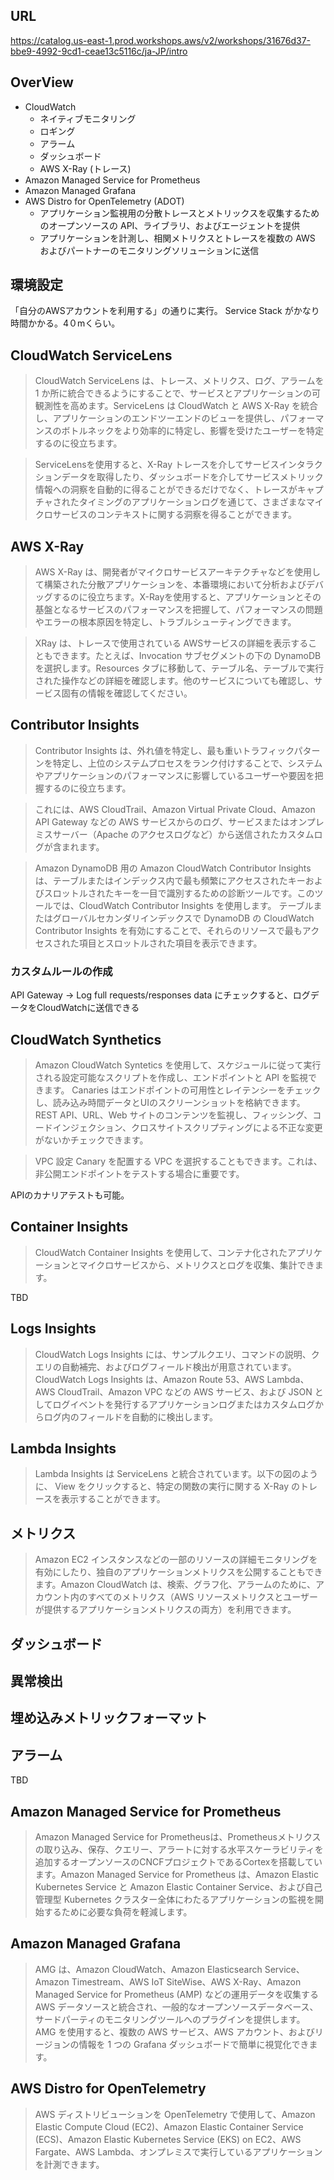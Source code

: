 ## URL
https://catalog.us-east-1.prod.workshops.aws/v2/workshops/31676d37-bbe9-4992-9cd1-ceae13c5116c/ja-JP/intro

## OverView
- CloudWatch
  - ネイティブモニタリング
  - ロギング
  - アラーム
  - ダッシュボード
  - AWS X-Ray (トレース)
- Amazon Managed Service for Prometheus
- Amazon Managed Grafana
- AWS Distro for OpenTelemetry (ADOT)
  - アプリケーション監視用の分散トレースとメトリックスを収集するためのオープンソースの API、ライブラリ、およびエージェントを提供
  - アプリケーションを計測し、相関メトリクスとトレースを複数の AWS およびパートナーのモニタリングソリューションに送信

## 環境設定
「自分のAWSアカウントを利用する」の通りに実行。
Service Stack がかなり時間かかる。4０mくらい。

## CloudWatch ServiceLens
> CloudWatch ServiceLens は、トレース、メトリクス、ログ、アラームを 1 か所に統合できるようにすることで、サービスとアプリケーションの可観測性を高めます。ServiceLens は CloudWatch と AWS X-Ray を統合し、アプリケーションのエンドツーエンドのビューを提供し、パフォーマンスのボトルネックをより効率的に特定し、影響を受けたユーザーを特定するのに役立ちます。

> ServiceLensを使用すると、X-Ray トレースを介してサービスインタラクションデータを取得したり、ダッシュボードを介してサービスメトリック情報への洞察を自動的に得ることができるだけでなく、トレースがキャプチャされたタイミングのアプリケーションログを通じて、さまざまなマイクロサービスのコンテキストに関する洞察を得ることができます。

## AWS X-Ray
> AWS X-Ray は、開発者がマイクロサービスアーキテクチャなどを使用して構築された分散アプリケーションを、本番環境において分析およびデバッグするのに役立ちます。X-Rayを使用すると、アプリケーションとその基盤となるサービスのパフォーマンスを把握して、パフォーマンスの問題やエラーの根本原因を特定し、トラブルシューティングできます。

> XRay は、トレースで使用されている AWSサービスの詳細を表示することもできます。たとえば、Invocation サブセグメントの下の DynamoDB を選択します。Resources タブに移動して、テーブル名、テーブルで実行された操作などの詳細を確認します。他のサービスについても確認し、サービス固有の情報を確認してください。

## Contributor Insights
> Contributor Insights は、外れ値を特定し、最も重いトラフィックパターンを特定し、上位のシステムプロセスをランク付けすることで、システムやアプリケーションのパフォーマンスに影響しているユーザーや要因を把握するのに役立ちます。

> これには、AWS CloudTrail、Amazon Virtual Private Cloud、Amazon API Gateway などの AWS サービスからのログ、サービスまたはオンプレミスサーバー（Apache のアクセスログなど）から送信されたカスタムログが含まれます。

> Amazon DynamoDB 用の Amazon CloudWatch Contributor Insights は、テーブルまたはインデックス内で最も頻繁にアクセスされたキーおよびスロットルされたキーを一目で識別するための診断ツールです。このツールでは、CloudWatch Contributor Insights を使用します。 テーブルまたはグローバルセカンダリインデックスで DynamoDB の CloudWatch Contributor Insights を有効にすることで、それらのリソースで最もアクセスされた項目とスロットルされた項目を表示できます。

### カスタムルールの作成
API Gateway -> Log full requests/responses data にチェックすると、ログデータをCloudWatchに送信できる

## CloudWatch Synthetics
> Amazon CloudWatch Syntetics を使用して、スケジュールに従って実行される設定可能なスクリプトを作成し、エンドポイントと API を監視できます。
> Canaries はエンドポイントの可用性とレイテンシーをチェックし、読み込み時間データとUIのスクリーンショットを格納できます。REST API、URL、Web サイトのコンテンツを監視し、フィッシング、コードインジェクション、クロスサイトスクリプティングによる不正な変更がないかチェックできます。

> VPC 設定 Canary を配置する VPC を選択することもできます。これは、非公開エンドポイントをテストする場合に重要です。

APIのカナリアテストも可能。

## Container Insights
> CloudWatch Container Insights を使用して、コンテナ化されたアプリケーションとマイクロサービスから、メトリクスとログを収集、集計できます。

TBD

## Logs Insights
> CloudWatch Logs Insights には、サンプルクエリ、コマンドの説明、クエリの自動補完、およびログフィールド検出が用意されています。
> CloudWatch Logs Insights は、Amazon Route 53、AWS Lambda、AWS CloudTrail、Amazon VPC などの AWS サービス、および JSON としてログイベントを発行するアプリケーションログまたはカスタムログからログ内のフィールドを自動的に検出します。

## Lambda Insights
> Lambda Insights は ServiceLens と統合されています。以下の図のように、 View をクリックすると、特定の関数の実行に関する X-Ray のトレースを表示することができます。

## メトリクス
> Amazon EC2 インスタンスなどの一部のリソースの詳細モニタリングを有効にしたり、独自のアプリケーションメトリクスを公開することもできます。Amazon CloudWatch は、検索、グラフ化、アラームのために、アカウント内のすべてのメトリクス（AWS リソースメトリクスとユーザーが提供するアプリケーションメトリクスの両方）を利用できます。

## ダッシュボード
## 異常検出
## 埋め込みメトリックフォーマット
## アラーム

TBD

## Amazon Managed Service for Prometheus
> Amazon Managed Service for Prometheusは、Prometheusメトリクスの取り込み、保存、クエリー、アラートに対する水平スケーラビリティを追加するオープンソースのCNCFプロジェクトであるCortexを搭載しています。Amazon Managed Service for Prometheus は、Amazon Elastic Kubernetes Service と Amazon Elastic Container Service、および自己管理型 Kubernetes クラスター全体にわたるアプリケーションの監視を開始するために必要な負荷を軽減します。

## Amazon Managed Grafana
> AMG は、Amazon CloudWatch、Amazon Elasticsearch Service、Amazon Timestream、AWS IoT SiteWise、AWS X-Ray、Amazon Managed Service for Prometheus (AMP) などの運用データを収集する AWS データソースと統合され、一般的なオープンソースデータベース、サードパーティのモニタリングツールへのプラグインを提供します。AMG を使用すると、複数の AWS サービス、AWS アカウント、およびリージョンの情報を 1 つの Grafana ダッシュボードで簡単に視覚化できます。

## AWS Distro for OpenTelemetry 
> AWS ディストリビューションを OpenTelemetry で使用して、Amazon Elastic Compute Cloud (EC2)、Amazon Elastic Container Service (ECS)、Amazon Elastic Kubernetes Service (EKS) on EC2、AWS Fargate、AWS Lambda、オンプレミスで実行しているアプリケーションを計測できます。


